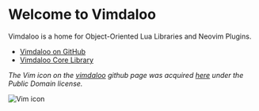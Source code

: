 # Welcome to Vimdaloo

Vimdaloo is a home for Object-Oriented Lua Libraries and Neovim Plugins.

* [Vimdaloo on GitHub](https://github.com/vimdaloo)
* [Vimdaloo Core Library](https://github.com/vimdaloo/vimdaloo-core)

_The Vim icon on the [vimdaloo](https://github.com/vimdaloo/) github page was
acquired [here](https://freesvg.org/vim-colorscheme-tailoring19205) under the
Public Domain license._

![Vim icon](/vim-icon_200x200.png)
